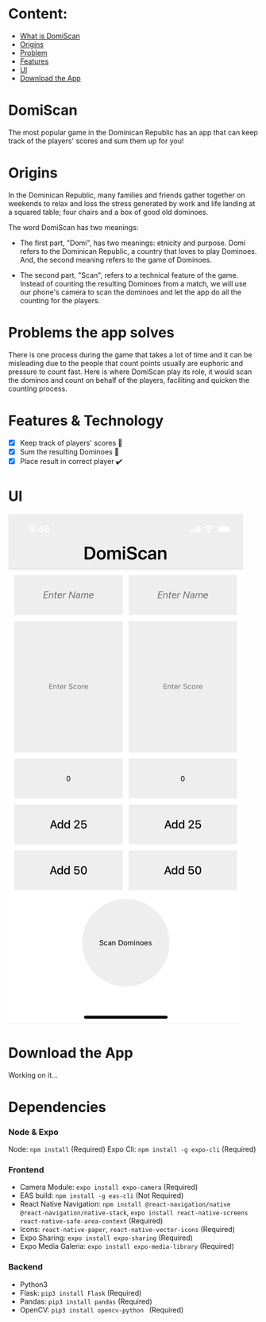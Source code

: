 # Content:

- [What is DomiScan](#DomiScan)
- [Origins](#Origin)
- [Problem](#Problem)
- [Features](#Features)
- [UI](#UI)
- [Download the App](#Download)

# <a name="DomiScan"></a> DomiScan

The most popular game in the Dominican Republic has an app that can keep track of the players' scores and sum them up for you!

# <a name="Origin"></a> Origins

In the Dominican Republic, many families and friends gather together on weekends to relax and loss the stress generated by work and life landing at a squared table; four chairs and a box of good old dominoes.

The word DomiScan has two meanings:

- The first part, "Domi", has two meanings: etnicity and purpose. Domi refers to the Dominican Republic, a country that loves to play Dominoes. And, the second meaning refers to the game of Dominoes.

- The second part, "Scan", refers to a technical feature of the game. Instead of counting the resulting Dominoes from a match, we will use our phone's camera to scan the dominoes and let the app do all the counting for the players.

# <a name="Problem"></a> Problems the app solves

There is one process during the game that takes a lot of time and it can be misleading due to the people that count points usually are euphoric and pressure to count fast. Here is where DomiScan play its role, it would scan the dominos and count on behalf of the players, faciliting and quicken the counting process.

# <a name="Features"></a> Features & Technology

- [x] Keep track of players' scores :notebook:
- [x] Sum the resulting Dominoes :iphone:
- [x] Place result in correct player :heavy_check_mark:

# <a name="UI"></a> UI
![Actual UI](./assets/UI.PNG)

# <a name="Download"></a> Download the App
Working on it...

# Dependencies

### Node & Expo
Node: `npm install` (Required)
Expo Cli: `npm install -g expo-cli` (Required)

### Frontend
- Camera Module: `expo install expo-camera` (Required)
- EAS build: `npm install -g eas-cli` (Not Required)
- React Native Navigation: `npm install @react-navigation/native @react-navigation/native-stack`, `expo install react-native-screens react-native-safe-area-context`  (Required)
- Icons: `react-native-paper`, `react-native-vector-icons` (Required)
- Expo Sharing: `expo install expo-sharing` (Required)
- Expo Media Galeria: `expo install expo-media-library` (Required)

### Backend
- Python3
- Flask: `pip3 install Flask` (Required)
- Pandas: `pip3 install pandas` (Required)
- OpenCV: `pip3 install opencv-python ` (Required)